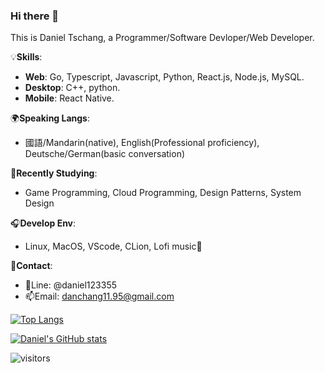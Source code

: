 ### Hi there 👋

This is Daniel Tschang, a Programmer/Software Devloper/Web Developer.

💡**Skills**:   
- **Web**: Go, Typescript, Javascript, Python, React.js, Node.js,  MySQL.  
- **Desktop**: C++, python.
- **Mobile**: React Native.  


🌍**Speaking Langs**:  
- 國語/Mandarin(native), English(Professional proficiency), Deutsche/German(basic conversation)

🎈**Recently Studying**:  
- Game Programming, Cloud Programming, Design Patterns, System Design  

🎧**Develop Env**:
- Linux, MacOS, VScode, CLion, Lofi music🎵

💬**Contact**:
- 🍏Line: @daniel123355
- 📫Email: danchang11.95@gmail.com
<!--
**DanielTschang/DanielTschang** is a ✨ _special_ ✨ repository because its `README.md` (this file) appears on your GitHub profile.

Here are some ideas to get you started:

- 🔭 I’m currently working on ...
- 🌱 I’m currently learning ...
- 👯 I’m looking to collaborate on ...
- 🤔 I’m looking for help with ...
- 💬 Ask me about ...
- 📫 How to reach me: ...
- 😄 Pronouns: ...
- ⚡ Fun fact: ...
-->


[![Top Langs](https://github-readme-stats-git-masterrstaa-rickstaa.vercel.app/api/top-langs/?username=DanielTschang)](https://github.com/anuraghazra/github-readme-stats)

[![Daniel's GitHub stats](https://github-readme-stats-git-masterrstaa-rickstaa.vercel.app/api?username=DanielTschang)](https://github.com/anuraghazra/github-readme-stats)



![visitors](https://visitor-badge.glitch.me/badge?page_id=DanielTschang.DanielTschang&left_color=black&right_color=black)
